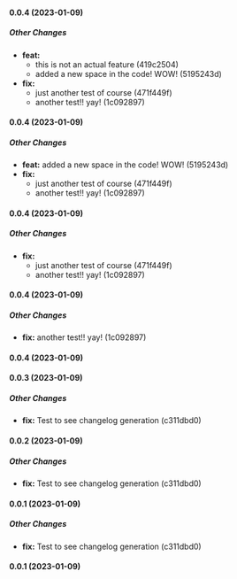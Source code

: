 #### 0.0.4 (2023-01-09)

##### Other Changes

* **feat:**
  *  this is not an actual feature (419c2504)
  *  added a new space in the code! WOW! (5195243d)
* **fix:**
  *  just another test of course (471f449f)
  *  another test!! yay! (1c092897)

#### 0.0.4 (2023-01-09)

##### Other Changes

* **feat:**  added a new space in the code! WOW! (5195243d)
* **fix:**
  *  just another test of course (471f449f)
  *  another test!! yay! (1c092897)

#### 0.0.4 (2023-01-09)

##### Other Changes

* **fix:**
  *  just another test of course (471f449f)
  *  another test!! yay! (1c092897)

#### 0.0.4 (2023-01-09)

##### Other Changes

* **fix:**  another test!! yay! (1c092897)

#### 0.0.4 (2023-01-09)

#### 0.0.3 (2023-01-09)

##### Other Changes

* **fix:**  Test to see changelog generation (c311dbd0)

#### 0.0.2 (2023-01-09)

##### Other Changes

* **fix:**  Test to see changelog generation (c311dbd0)

#### 0.0.1 (2023-01-09)

##### Other Changes

* **fix:**  Test to see changelog generation (c311dbd0)

#### 0.0.1 (2023-01-09)

